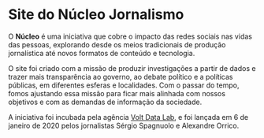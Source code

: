 # Site do Núcleo Jornalismo

O **Núcleo** é uma iniciativa que cobre o impacto das redes sociais nas vidas das pessoas, explorando desde os meios tradicionais de produção jornalística até novos formatos de conteúdo e tecnologia.

O site foi criado com a missão de produzir investigações a partir de dados e trazer mais transparência ao governo, ao debate político e a políticas públicas, em diferentes esferas e localidades. Com o passar do tempo, fomos ajustando essa missão para ficar mais alinhada com nossos objetivos e com as demandas de informação da sociedade.

A iniciativa foi incubada pela agência [Volt Data Lab](https://voltdata.info), e foi lançada em 6 de janeiro de 2020 pelos jornalistas Sérgio Spagnuolo e Alexandre Orrico.
